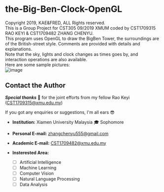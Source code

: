 # the-Big-Ben-Clock-OpenGL
Copyright 2019, KAE&FRED, ALL Rights reserved.  
This is a Group Project for CST305 09/2019 XMUM coded by CST1709315 RAO KEYI & CST1709482 ZHANG CHENYU.  
This program uses OpenGL to draw the BigBen Tower, the surroundings are of the British-street style. Comments are provided with details and explanations.  
Note that the sky, lights and clock changes as times goes by, and interaction operations are also available.  
Here are some sample pictures:  
![image](http://github.com/FredZCY/the-Big-Ben-Clock-OpenGL/snapshots/1.png)

## Contact the Author  

***Special thanks*** :pray: for the joint efforts from my fellow Rao Keyi (CST1709315@xmu.edu.my)  

If you got any enquiries or suggestions, I'm all ears :sunglasses:  

- **Institution:**  Xiamen University Malaysia  :mortar_board: Sophomore  
- **Personal E-mail:** zhangchenyu555@gmail.com   
- **Academic E-mail:** CST1709482@xmu.edu.my  
- **Insterested Area:**

  - [ ] Artificial Intelligence  
  - [ ] Machine Learning  
  - [ ] Computer Vision  
  - [ ] Natural Language Processing  
  - [ ] Data Analysis
